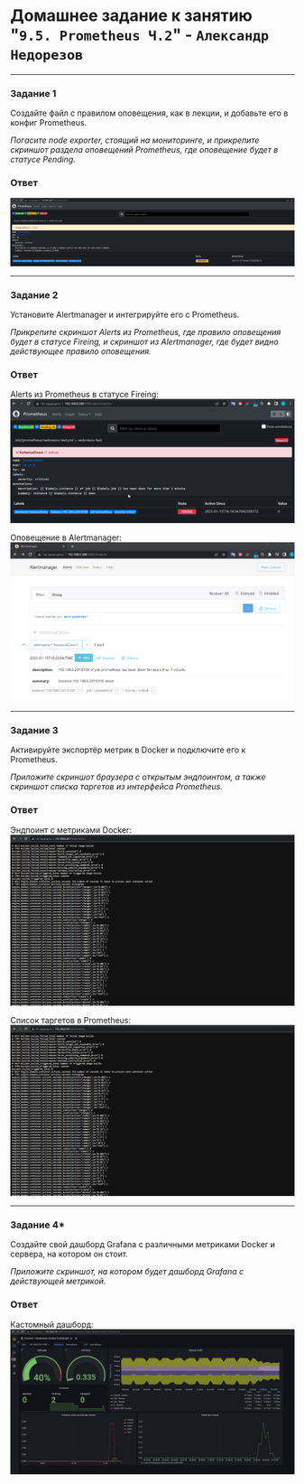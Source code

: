 # Домашнее задание к занятию "`9.5. Prometheus Ч.2`" - `Александр Недорезов`

---

### Задание 1


Создайте файл с правилом оповещения, как в лекции, и добавьте его в конфиг Prometheus.

*Погасите node exporter, стоящий на мониторинге, и прикрепите скриншот раздела оповещений Prometheus, где оповещение будет в статусе Pending.*

### Ответ

![img](https://github.com/smutosey/9-05-prometheus-p2/blob/main/img/01-1.png)

---

### Задание 2

Установите Alertmanager и интегрируйте его с Prometheus.

*Прикрепите скриншот Alerts из Prometheus, где правило оповещения будет в статусе Fireing, и скриншот из Alertmanager, где будет видно действующее правило оповещения.*

### Ответ

Alerts из Prometheus в статусе Fireing:
![img](https://github.com/smutosey/9-05-prometheus-p2/blob/main/img/02-1.png)

Оповещение в Alertmanager:
![img](https://github.com/smutosey/9-05-prometheus-p2/blob/main/img/02-2.png)

---

### Задание 3

Активируйте экспортёр метрик в Docker и подключите его к Prometheus.

*Приложите скриншот браузера с открытым эндпоинтом, а также скриншот списка таргетов из интерфейса Prometheus.*

### Ответ

Эндпоинт с метриками Docker: 
![img](https://github.com/smutosey/9-05-prometheus-p2/blob/main/img/03-1.png)

Список таргетов в Prometheus: 
![img](https://github.com/smutosey/9-05-prometheus-p2/blob/main/img/03-1.png)

---

### Задание 4*

Создайте свой дашборд Grafana с различными метриками Docker и сервера, на котором он стоит.

*Приложите скриншот, на котором будет дашборд Grafana с действующей метрикой.*

### Ответ

Кастомный дашборд:
![img](https://github.com/smutosey/9-05-prometheus-p2/blob/main/img/04-1.png)
